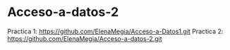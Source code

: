 # Acceso-a-datos-2


Practica 1: https://github.com/ElenaMegia/Acceso-a-Datos1.git
Practica 2: https://github.com/ElenaMegia/Acceso-a-datos-2.git
